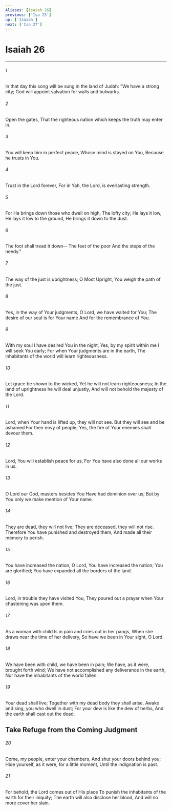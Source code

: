 ```yaml
---
Aliases: [Isaiah 26]
previous: ['Isa 25']
up: ['Isaiah']
next: ['Isa 27']
---
```

# Isaiah 26

***


###### 1 
In that day this song will be sung in the land of Judah: "We have a strong city; God will appoint salvation for walls and bulwarks. 

###### 2 
Open the gates, That the righteous nation which keeps the truth may enter in. 

###### 3 
You will keep him in perfect peace, Whose mind is stayed on You, Because he trusts in You. 

###### 4 
Trust in the Lord forever, For in Yah, the Lord, is everlasting strength. 

###### 5 
For He brings down those who dwell on high, The lofty city; He lays it low, He lays it low to the ground, He brings it down to the dust. 

###### 6 
The foot shall tread it down-- The feet of the poor And the steps of the needy." 

###### 7 
The way of the just is uprightness; O Most Upright, You weigh the path of the just. 

###### 8 
Yes, in the way of Your judgments, O Lord, we have waited for You; The desire of our soul is for Your name And for the remembrance of You. 

###### 9 
With my soul I have desired You in the night, Yes, by my spirit within me I will seek You early; For when Your judgments are in the earth, The inhabitants of the world will learn righteousness. 

###### 10 
Let grace be shown to the wicked, Yet he will not learn righteousness; In the land of uprightness he will deal unjustly, And will not behold the majesty of the Lord. 

###### 11 
Lord, when Your hand is lifted up, they will not see. But they will see and be ashamed For their envy of people; Yes, the fire of Your enemies shall devour them. 

###### 12 
Lord, You will establish peace for us, For You have also done all our works in us. 

###### 13 
O Lord our God, masters besides You Have had dominion over us; But by You only we make mention of Your name. 

###### 14 
They are dead, they will not live; They are deceased, they will not rise. Therefore You have punished and destroyed them, And made all their memory to perish. 

###### 15 
You have increased the nation, O Lord, You have increased the nation; You are glorified; You have expanded all the borders of the land. 

###### 16 
Lord, in trouble they have visited You, They poured out a prayer when Your chastening was upon them. 

###### 17 
As a woman with child Is in pain and cries out in her pangs, When she draws near the time of her delivery, So have we been in Your sight, O Lord. 

###### 18 
We have been with child, we have been in pain; We have, as it were, brought forth wind; We have not accomplished any deliverance in the earth, Nor have the inhabitants of the world fallen. 

###### 19 
Your dead shall live; Together with my dead body they shall arise. Awake and sing, you who dwell in dust; For your dew is like the dew of herbs, And the earth shall cast out the dead.

## Take Refuge from the Coming Judgment 

###### 20 
Come, my people, enter your chambers, And shut your doors behind you; Hide yourself, as it were, for a little moment, Until the indignation is past. 

###### 21 
For behold, the Lord comes out of His place To punish the inhabitants of the earth for their iniquity; The earth will also disclose her blood, And will no more cover her slain.
